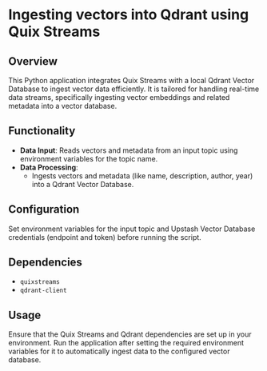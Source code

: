 # Ingesting vectors into Qdrant using Quix Streams

## Overview
This Python application integrates Quix Streams with a local Qdrant Vector Database to ingest vector data efficiently. It is tailored for handling real-time data streams, specifically ingesting vector embeddings and related metadata into a vector database.

## Functionality
- **Data Input**: Reads vectors and metadata from an input topic using environment variables for the topic name.
- **Data Processing**:
  - Ingests vectors and metadata (like name, description, author, year) into a Qdrant Vector Database.

## Configuration
Set environment variables for the input topic and Upstash Vector Database credentials (endpoint and token) before running the script.

## Dependencies
- `quixstreams`
- `qdrant-client`

## Usage
Ensure that the Quix Streams and Qdrant dependencies are set up in your environment. Run the application after setting the required environment variables for it to automatically ingest data to the configured vector database.

